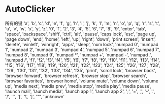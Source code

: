 # AutoClicker

所有的键
'a', 'b', 'c', 'd', 'e', 'f', 'g', 'h', 'i', 'j', 'k', 'l', 'm',
'n', 'o', 'p', 'q', 'r', 's', 't', 'u', 'v', 'w', 'x', 'y', 'z',
'0', '1', '2', '3', '4', '5', '6', '7', '8', '9', 'enter', 'tab',
'space', 'backspace', 'shift', 'ctrl', 'alt', 'pause', 'caps lock',
'esc', 'page up', 'page down', 'end', 'home', 'left', 'up', 'right',
'down', 'print screen', 'insert', 'delete', 'winleft', 'winright',
'apps', 'sleep', 'num lock', 'numpad 0', 'numpad 1', 'numpad 2',
'numpad 3', 'numpad 4', 'numpad 5', 'numpad 6', 'numpad 7', 'numpad 8',
'numpad 9', 'numpad *', 'numpad +', 'numpad -', 'numpad .', 'numpad /',
'f1', 'f2', 'f3', 'f4', 'f5', 'f6', 'f7', 'f8', 'f9', 'f10', 'f11',
'f12', 'f13', 'f14', 'f15', 'f16', 'f17', 'f18', 'f19', 'f20', 'f21',
'f22', 'f23', 'f24', 'f25', 'f26', 'f27', 'f28', 'f29', 'f30', 'f31',
'f32', 'f33', 'f34', 'f35', 'print', 'scroll lock', 'browser back',
'browser forward', 'browser refresh', 'browser stop',
'browser search', 'browser favorites', 'browser home', 'volume mute',
'volume down', 'volume up', 'media next', 'media prev',
'media stop', 'media play', 'media pause', 'launch mail',
'launch media', 'launch app 1', 'launch app 2', ';', '=', ',',
'-', '.', '/', '`', '[', '\\', ']', "'", 'unknown'

